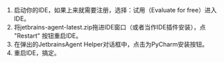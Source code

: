 1. 启动你的IDE，如果上来就需要注册，选择：试用（Evaluate for free）进入IDE。
2. 将jetbrains-agent-latest.zip拖进IDE窗口（或者当作IDE插件安装），点 "Restart" 按钮重启IDE。
3. 在弹出的JetbrainsAgent Helper对话框中，点击为PyCharm安装按钮。
4. 重启IDE，搞定。
